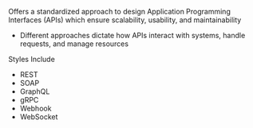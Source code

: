 Offers a standardized approach to design Application Programming Interfaces (APIs) which ensure scalability, usability, and maintainability 

- Different approaches dictate how APIs interact with systems, handle requests, and manage resources

Styles Include

- REST
- SOAP
- GraphQL
- gRPC
- Webhook
- WebSocket
